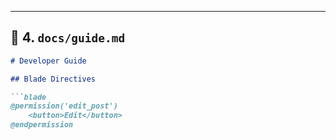 
---

## 📄 4. `docs/guide.md`

```md
# Developer Guide

## Blade Directives

```blade
@permission('edit_post')
    <button>Edit</button>
@endpermission
